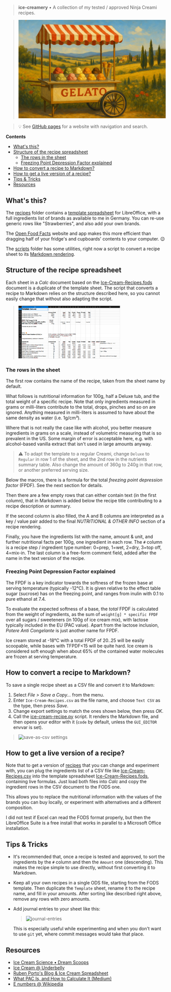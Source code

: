> **ice-creamery** • A collection of my tested / approved Ninja Creami recipes.

> <img width=720 alt="Gelato Cart" src="https://raw.githubusercontent.com/jhermann/ice-creamery/refs/heads/main/assets/gelato-cart.webp" />

> 💡 See [GitHub pages](https://jhermann.github.io/ice-creamery/)
>  for a website with navigation and search.

**Contents**
- [What's this?](#whats-this)
- [Structure of the recipe spreadsheet](#structure-of-the-recipe-spreadsheet)
  - [The rows in the sheet](#the-rows-in-the-sheet)
  - [Freezing Point Depression Factor explained](#freezing-point-depression-factor-explained)
- [How to convert a recipe to Markdown?](#how-to-convert-a-recipe-to-markdown)
- [How to get a live version of a recipe?](#how-to-get-a-live-version-of-a-recipe)
- [Tips \& Tricks](#tips--tricks)
- [Resources](#resources)


## What's this?

The [recipes](https://github.com/jhermann/ice-creamery/tree/main/recipes)
folder contains a
[template spreadsheet](https://github.com/jhermann/ice-creamery/blob/main/recipes/Ice-Cream-Recipes.fods)
for LibreOffice, with a full ingredients list of brands
as available to me in Germany. You can re-use generic rows like
"Strawberries", and also add your own brands.

The [Open Food Facts](https://world.openfoodfacts.org/)
website and app makes this more efficient than dragging
half of your fridge's and cupboards' contents to your computer. 😉

The [scripts](https://github.com/jhermann/ice-creamery/tree/main/scripts)
folder has some utilities, right now a script to convert a recipe sheet
to its [Markdown rendering](https://github.com/jhermann/ice-creamery/blob/main/recipes/Cherry%20Ice%20Cream%20(Deluxe)/README.md).

## Structure of the recipe spreadsheet

Each sheet in a *Calc* document based on the
[Ice-Cream-Recipes.fods](https://github.com/jhermann/ice-creamery/blob/main/recipes/Ice-Cream-Recipes.fods)
document is a duplicate of the template sheet. The script that converts a recipe to Markdown
relies on the structure described here, so you cannot easily change that without
also adapting the script.

> <img width=320 alt="spreadsheet-template" src="https://github.com/jhermann/ice-creamery/blob/main/assets/spreadsheet-template.png?raw=true" />

### The rows in the sheet

The first row contains the name of the recipe,
taken from the sheet name by default.

What follows is nutritional information for 100g, half a Deluxe tub,
and the total weight of a specific recipe. Note that only ingredients
measured in grams or milli-liters contribute to the total, drops, pinches
and so on are ignored. Anything measured in milli-liters is assumed
to have about the same density as water (i.e. 1g/cm³).

Where that is not really the case like with alcohol, you better
measure ingredients in grams on a scale, instead of volumetric measuring
that is so prevalent in the US. Some margin of error is acceptable here,
e.g. with alcohol-based vanilla extract that isn't used in large amounts anyway.

> ⚠️
> To adapt the template to a regular Creami,
> change `Deluxe` to `Regular` in row 1 of the sheet,
> and the 2nd row in the nutrients summary table.
> Also change the amount of 360g to 240g in that row,
> or another preferred serving size.

Below the macros, there is a formula for the total
*freezing point depression factor* (FPDF).
See the next section for details.

Then there are a few empty rows that can either contain text
(in the first column), that in Markdown is added below the
recipe title contributing to a recipe description or summary.

If the second column is also filled, the A and B columns are
interpreted as a key / value pair added to the final
*NUTRITIONAL & OTHER INFO* section of a recipe rendering.

Finally, you have the ingredients list with the name, amount & unit,
and further nutritional facts per 100g, one ingredient in each row.
The `#` column is a recipe step / ingredient type number:
0=prep, 1=wet, 2=dry, 3=top off, 4=mix-in.
The last column is a free-form comment field, added after the name
in the text version of the recipe.

### Freezing Point Depression Factor explained

The FPDF is a key indicator towards
the softness of the frozen base at serving temperature (typically -12°C).
It is given relative to the effect table sugar (sucrose) has on the freezing point,
and ranges from inulin with 0.1 to pure ethanol at 7.4.

To evaluate the expected softness of a base, the *total* FPDF is calculated
from the weight of ingredients, as the sum of `weight[g] * specific FPDF`
over all sugars / sweeteners (in 100g of ice cream mix), with lactose typically
included in the EU (PAC value). Apart from the lactose inclusion,
*Potere Anti Congelante* is just another name for FPDF.

Ice cream stored at -18°C with a total FPDF of 20..25 will be easily scoopable,
while bases with TFPDF<15 will be quite hard. Ice cream is considered soft enough
when about 65% of the contained water molecules are frozen at serving temperature.


## How to convert a recipe to Markdown?

To save a single recipe sheet as a CSV file and convert it to Markdown:

 1. Select *File > Save a Copy...* from the menu.
 1. Enter `Ice-Cream-Recipes.csv` as the file name, and choose `Text CSV` as the type, then press *Save*.
 1. Change export settings to match the ones shown below, then press *OK*.
 1. Call the [ice-cream-recipe.py](https://github.com/jhermann/ice-creamery/blob/main/scripts/ice-cream-recipe.py) script.
    It renders the Markdown file, and then opens your editor with it (`code` by default, unless the `GUI_EDITOR` envvar is set).

> ![save-as-csv settings](https://github.com/jhermann/ice-creamery/blob/main/assets/save-as-csv.png?raw=true)


## How to get a live version of a recipe?

Note that to get a version of
[recipes](https://github.com/jhermann/ice-creamery/tree/main/recipes)
that you can change and experiment with,
you can plug the ingredients list of a CSV file like
[Ice-Cream-Recipes.csv](https://github.com/jhermann/ice-creamery/blob/main/recipes/Cherry%20Ice%20Cream%20(Deluxe)/Ice-Cream-Recipes.csv)
into the template spreadsheet
[Ice-Cream-Recipes.fods](https://github.com/jhermann/ice-creamery/blob/main/recipes/Ice-Cream-Recipes.fods),
containing live formulas. Just load both files into *Calc*
and copy the ingredient rows in the CSV document to the FODS one.

This allows you to replace the nutritional information
with the values of the brands you can buy locally,
or experiment with alternatives and a different composition.

I did not test if Excel can read the FODS format properly,
but then the LibreOffice Suite is a free install that works
in parallel to a Microsoft Office installation.


## Tips & Tricks

 * It's recommended that, once a recipe is tested and approved,
 to sort the ingredients by the `#` column and then the `Amount`
 one (descending). This makes the recipe simple to use directly,
 without first converting it to Markdown.
 * Keep all your own recipes in a single ODS file,
 starting from the FODS template. Then duplicate
 the `Template` sheet, rename it to the recipe name, and fill in
 your amounts. After sorting like described right above, remove
 any rows with zero amounts.
 * Add journal entries to your sheet like this:

   > ![journal-entries](https://github.com/jhermann/ice-creamery/blob/main/assets/journal.png?raw=true)

   This is especially useful while experimenting and when
   you don't want to use `git` yet, where commit messages
   would take that place.


## Resources

 * [Ice Cream Science • Dream Scoops](https://www.dreamscoops.com/ice-cream-science/)
 * [Ice Cream @ Underbelly](https://under-belly.org/category/ice-cream/)
 * [Ruben Porto's Blog & Ice Cream Spreadsheet](https://www.icecreamscience.com/)
 * [What PAC Is, and How to Calculate It (Medium)](https://medium.com/@gelatologist/what-pac-is-and-how-to-calculate-it-2f1ade1bd5df)
 * [E numbers @ Wikipedia](https://en.wikipedia.org/wiki/E_number#E400%E2%80%93E499)
